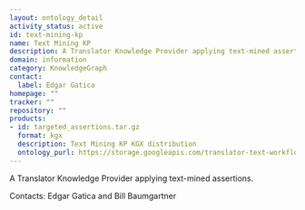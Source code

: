 ```yaml
---
layout: ontology_detail
activity_status: active
id: text-mining-kp
name: Text Mining KP
description: A Translator Knowledge Provider applying text-mined assertions.
domain: information
category: KnowledgeGraph
contact:
  label: Edgar Gatica
homepage: ""
tracker: ""
repository: ""
products:
- id: targeted_assertions.tar.gz
  format: kgx
  description: Text Mining KP KGX distribution
  ontology_purl: https://storage.googleapis.com/translator-text-workflow-dev-public/kgx/UniProt/targeted_assertions.tar.gz
---
```


A Translator Knowledge Provider applying text-mined assertions.

Contacts: Edgar Gatica and Bill Baumgartner
